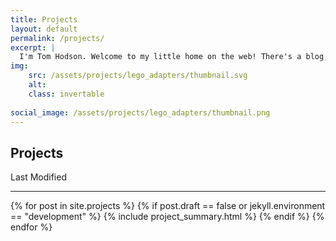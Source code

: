 ```yaml
---
title: Projects
layout: default
permalink: /projects/
excerpt: |
  I'm Tom Hodson. Welcome to my little home on the web! There's a blog, a cv and some projects to look at.
img:
    src: /assets/projects/lego_adapters/thumbnail.svg
    alt: 
    class: invertable
    
social_image: /assets/projects/lego_adapters/thumbnail.png
---
```

<section class="title-date-container">
    <h1 class = "highlights">Projects</h1>
    <span class="dt-label">Last Modified</span>
</section>
<hr class="heading">

{% for post in site.projects %}
{% if post.draft == false or jekyll.environment == "development" %}
{% include project_summary.html %}
{% endif %}
{% endfor %}